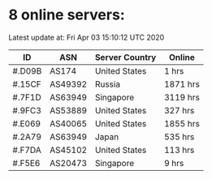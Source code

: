 # 8 online servers:

Latest update at: Fri Apr 03 15:10:12 UTC 2020

| ID | ASN | Server Country | Online |
| -- | --- | -------------- | ------ |
| #.D09B | AS174 | United States | 1 hrs |
| #.15CF | AS49392 | Russia | 1871 hrs |
| #.7F1D | AS63949 | Singapore | 3119 hrs |
| #.9FC3 | AS53889 | United States | 327 hrs |
| #.E069 | AS40065 | United States | 1855 hrs |
| #.2A79 | AS63949 | Japan | 535 hrs |
| #.F7DA | AS45102 | United States | 113 hrs |
| #.F5E6 | AS20473 | Singapore | 9 hrs |


